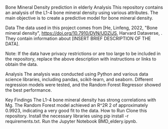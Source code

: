 Bone Mineral Density prediction in elderly Analysis
This repository contains an analysis of the L1-4 bone mineral density using various attributes. The main objective is to create a predictive model for bone mineral density.

Data
The data used in this project comes from [He, Linfeng, 2022, "Bone mineral density", https://doi.org/10.7910/DVN/UDZIJS, Harvard Dataverse, . They contain information about [INSERT BRIEF DESCRIPTION OF THE DATA].

Note: If the data have privacy restrictions or are too large to be included in the repository, replace the above description with instructions or links to obtain the data.

Analysis
The analysis was conducted using Python and various data science libraries, including pandas, scikit-learn, and seaborn. Different regression models were tested, and the Random Forest Regressor showed the best performance.

Key Findings
The L1-4 bone mineral density has strong correlations with Mg.
The Random Forest model achieved an R^2R 
2
  of approximately 0.9923, indicating a very good fit to the data.
How to Run
Clone this repository.
Install the necessary libraries using pip install -r requirements.txt.
Run the Jupyter Notebook BMD_eldery.ipynb.
